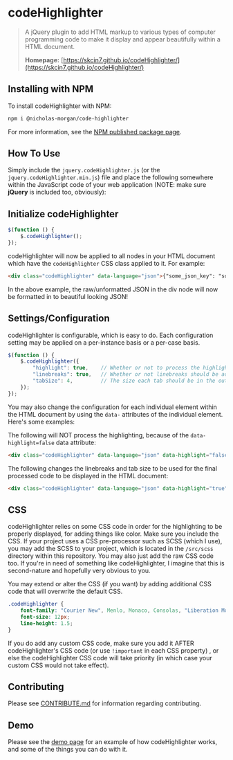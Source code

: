 # codeHighlighter
> A jQuery plugin to add HTML markup to various types of computer programming code to make it display and appear beautifully within a HTML document.
>
> **Homepage:** [https://skcin7.github.io/codeHighlighter/](https://skcin7.github.io/codeHighlighter/)

## Installing with NPM

To install codeHighlighter with NPM:

```bash
npm i @nicholas-morgan/code-highlighter
```

For more information, see the [NPM published package page](https://www.npmjs.com/package/@nicholas-morgan/code-highlighter).

## How To Use

Simply include the `jquery.codeHighlighter.js` (or the `jquery.codeHighlighter.min.js`) file and place the following somewhere within the JavaScript code of your web application (NOTE: make sure **jQuery** is included too, obviously):

## Initialize codeHighlighter

```js
$(function () {
    $.codeHighlighter();
});
```

codeHighlighter will now be applied to all nodes in your HTML document which have the `codeHighlighter` CSS class applied to it. For example:

```html
<div class="codeHighlighter" data-language="json">{"some_json_key": "some_json_value", "etc": "etc"}</div>
```

In the above example, the raw/unformatted JSON in the div node will now be formatted in to beautiful looking JSON!

## Settings/Configuration

codeHighlighter is configurable, which is easy to do. Each configuration setting may be applied on a per-instance basis or a per-case basis.

```js
$(function () {
    $.codeHighlighter({
        "highlight": true,    // Whether or not to process the highlighting. Set to false to disable the highlighting from taking place.
        "linebreaks": true,   // Whether or not linebreaks should be added to the final outputted code
        "tabSize": 4,         // The size each tab should be in the outputted code (only applicable if the outputted code uses linebreaks)
    });
});
```

You may also change the configuration for each individual element within the HTML document by using the `data-` attributes of the individual element. Here's some examples:

The following will NOT process the highlighting, because of the `data-highlight=false` data attribute:

```html
<div class="codeHighlighter" data-language="json" data-highlight="false">{"some_json_key": "some_json_value", "etc": "etc"}</div>
```

The following changes the linebreaks and tab size to be used for the final processed code to be displayed in the HTML document:

```html
<div class="codeHighlighter" data-language="json" data-highlight="true" data-linebreaks="false" data-tab-size="2">{"some_json_key": "some_json_value", "etc": "etc"}</div>
```

## CSS

codeHighlighter relies on some CSS code in order for the highlighting to be properly displayed, for adding things like color. Make sure you include the CSS. If your project uses a CSS pre-processor such as SCSS (which I use), you may add the SCSS to your project, which is located in the `/src/scss` directory within this repository. You may also just add the raw CSS code too. If you're in need of something like codeHighlighter, I imagine that this is second-nature and hopefully very obvious to you.

You may extend or alter the CSS (if you want) by adding additional CSS code that will overwrite the default CSS.

```css
.codeHighlighter {
    font-family: "Courier New", Menlo, Monaco, Consolas, "Liberation Mono", "Courier New", monospace;
    font-size: 12px;
    line-height: 1.5;
}
```

If you do add any custom CSS code, make sure you add it AFTER codeHighlighter's CSS code (or use `!important` in each CSS property) , or else the codeHighlighter CSS code will take priority (in which case your custom CSS would not take effect).

## Contributing

Please see [CONTRIBUTE.md](CONTRIBUTE.md) for information regarding contributing.

## Demo

Please see the [demo page](https://skcin7.github.io/codeHighlighter/demo/) for an example of how codeHighlighter works, and some of the things you can do with it.
